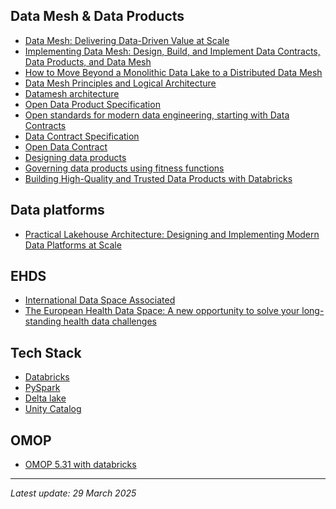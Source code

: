 
## Data Mesh & Data Products

- [Data Mesh: Delivering Data-Driven Value at Scale](https://www.amazon.com/Data-Mesh-Delivering-Data-Driven-Value/dp/1492092398)
- [Implementing Data Mesh: Design, Build, and Implement Data Contracts, Data Products, and Data Mesh](https://www.amazon.com/Implementing-Data-Mesh-Implement-Contracts/dp/1098156226/ref=sr_1_2?crid=2LNHODTL54EDL&dib=eyJ2IjoiMSJ9.PTnqYXf-FavvM2gWmOm001C4ban9V_cAtItCPuVX2T3lUeuXKOIlQxnod4RmpqYXsJDROR5-O8xtuIJYEGMRfeQVPo2SlTo7wyhV_vtKLUKMy-bRrmi29ThpwrCQ1FEipz0nzX_DD9VbzG7QoPHouZNkSGW9uQVf1aEaTT6PAhP6f-sIPl5O_BWJzeifXWvced92HgLwIV_forR7gi73CpSDkzF5E6f8qD0J8bql7DA.5L0MeoRhy-bYWGCND6zAh0LY8UfcmjMSkhX-mRsvKqE&dib_tag=se&keywords=data+mesh&qid=1740468942&s=books&sprefix=data+mesh%2Cstripbooks-intl-ship%2C213&sr=1-2)
- [How to Move Beyond a Monolithic Data Lake to a Distributed Data Mesh](https://martinfowler.com/articles/data-monolith-to-mesh.html)
- [Data Mesh Principles and Logical Architecture](https://martinfowler.com/articles/data-mesh-principles.html)
- [Datamesh architecture](https://www.datamesh-architecture.com/)
- [Open Data Product Specification](https://opendataproducts.org/)
- [Open standards for modern data engineering, starting with Data Contracts](https://bitol.io/)
- [Data Contract Specification](https://datacontract.com/)
- [Open Data Contract](https://opendatacontract.com/)
- [Designing data products](https://martinfowler.com/articles/designing-data-products.html)
- [Governing data products using fitness functions](https://martinfowler.com/articles/fitness-functions-data-products.html#ArchitecturalCharacteristicsOfADataProduct)
- [Building High-Quality and Trusted Data Products with Databricks](https://www.youtube.com/watch?v=2kLXZjo12hc)

## Data platforms

- [Practical Lakehouse Architecture: Designing and Implementing Modern Data Platforms at Scale](https://www.amazon.com/Practical-Lakehouse-Architecture-Designing-Implementing/dp/1098153014)

## EHDS

- [International Data Space Associated](https://internationaldataspaces.org/why/data-spaces/)
- [The European Health Data Space: A new opportunity to solve your long-standing health data challenges](https://www.thoughtworks.com/insights/articles/the-european-health-data-space)

## Tech Stack

- [Databricks](https://www.databricks.com/)
- [PySpark](https://spark.apache.org/docs/latest/api/python/index.html#)
- [Delta lake](https://delta.io/)
- [Unity Catalog](https://www.unitycatalog.io/)

## OMOP

- [OMOP 5.31 with databricks](https://notebooks.databricks.com/notebooks/HLS/1-omop-cdm/index.html#1-omop-cdm_1.html)

---
*Latest update: 29 March 2025*